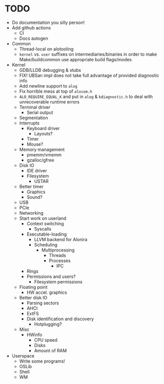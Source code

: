 # TODO

- Do documentation you silly person!
- Add github actions
	- CI
	- Docs autogen
- Common
	- Thread-local on alotooling
	- `kernel` vs. `user` suffixes on intermediaries/binaries in order to make Make/buildcommon use appropriate build flags/modes
- Kernel
	- GDB/LLDB debugging & stubs
	- FIX! UBSan impl does not take full advantage of provided diagnostic info
	- Add newline support to `alog`
	- Fix horrible mess at top of `alocom.h`
	- `ALO_REQUIRE_EQUAL_K` and put in `alog` & `kdiagnostic.h` to deal with unrecoverable runtime errors
	- Terminal driver
		- Serial output
	- Segmentation
	- Interrupts
		- Keyboard driver
			- Layouts?
		- Timer
		- Mouse?
	- Memory management
		- pmemm/vmemm
		- gzalloc/gfree
	- Disk IO
		- IDE driver
		- Filesystem
			- USTAR
	- Better timer
		- Graphics
		- Sound?
	- USB
	- PCIe
	- Networking
	- Start work on userland
		- Context switching
			- Syscalls
		- Executable-loading
			- LLVM backend for Alonira
			- Scheduling
				- Multiprocessing
					- Threads
					- Processes
						- IPC
		- Rings
		- Permissions and users?
			- Filesystem permissions
	- Floating point
		- HW accel. graphics
	- Better disk IO
		- Parsing sectors
		- AHCI
		- ExtFS
		- Disk identification and discovery
			- Hotplugging?
	- Misc
		- HWinfo
			- CPU speed
			- Disks
			- Amount of RAM
- Userspace
	- Write some programs!
    - OSLib
    - Shell
    - WM
